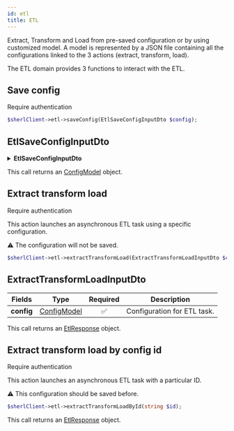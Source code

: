 ```yaml
---
id: etl
title: ETL
---
```


Extract, Transform and Load from pre-saved configuration or by using customized model.
A model is represented by a JSON file containing all the configurations linked to the 3 actions (extract, transform, load).

The ETL domain provides 3 functions to interact with the ETL.

## Save config

<span class="badge badge--warning">Require authentication</span>

```php
$sherlClient->etl->saveConfig(EtlSaveConfigInputDto $config);
```

## EtlSaveConfigInputDto

<details>
 <summary><b>EtlSaveConfigInputDto</b></summary>

| Fields          | Type                                           |      Required      | Description              |
| --------------- | ---------------------------------------------- | :----------------: | ------------------------ |
| **source**      | [SourceModel](etl-types#SourceModel)           | :white_check_mark: | Source information.      |
| **destination** | [DestinationModel](etl-types#DestinationModel) | :white_check_mark: | Destination information. |
| **schemas**     | [SchemaModel] (etl-types#SchemaModel)          | :white_check_mark: | Schema information.      |
| **filters**     | [FilterModel] (etl-types#FilterModel)          | :white_check_mark: | Filter information.      |

</details>

This call returns an [ConfigModel](etl-types#ConfigModel) object.

## Extract transform load

<span class="badge badge--warning">Require authentication</span>

This action launches an asynchronous ETL task using a specific configuration.

:warning: The configuration will not be saved.

```php
$sherlClient->etl->extractTransformLoad(ExtractTransformLoadInputDto $config);
```

## ExtractTransformLoadInputDto

| Fields     | Type                                 |      Required      | Description                 |
| ---------- | ------------------------------------ | :----------------: | --------------------------- |
| **config** | [ConfigModel](etl-types#ConfigModel) | :white_check_mark: | Configuration for ETL task. |

This call returns an [EtlResponse](etl-types#EtlResponse) object.

## Extract transform load by config id

<span class="badge badge--warning">Require authentication</span>

This action launches an asynchronous ETL task with a particular ID.

:warning: This configuration should be saved before.

```php
$sherlClient->etl->extractTransformLoadById(string $id);
```

This call returns an [EtlResponse](etl-types#EtlResponse) object.
